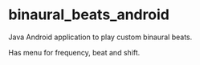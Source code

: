 # binaural_beats_android

Java Android application to play custom binaural beats.

Has menu for frequency, beat and shift.
